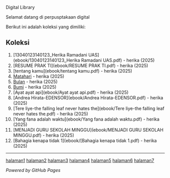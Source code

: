 Digital Library

Selamat datang di perpusptakaan digital

Berikut ini adalah koleksi yang dimiliki:

## Koleksi
1. [13040123140123_Herika Ramadani UAS](ebook/13040123140123_Herika Ramadani UAS.pdf) - herika (2025)
2. [RESUME PRAK TI](ebook/RESUME PRAK TI.pdf) - herika (2025)
3. [tentang kamu](ebook/tentang kamu.pdf) - herika (2025)
4. [Matahari](ebook/Matahari.pdf) - herika (2025)
5. [Bulan](ebook/Bulan.pdf) - herika (2025)
6. [Bumi](ebook/Bumi.pdf) - herika (2025)
7. [Ayat ayat api](ebook/Ayat ayat api.pdf) - herika (2025)
8. [Andrea Hirata-EDENSOR](ebook/Andrea Hirata-EDENSOR.pdf) - herika (2025)
9. [Tere liye-the falling leaf never hates the](ebook/Tere liye-the falling leaf never hates the.pdf) - herika (2025)
10. [Yang fana adalah waktu](ebook/Yang fana adalah waktu.pdf) - herika (2025)
11. [MENJADI GURU SEKOLAH MINGGU](ebook/MENJADI GURU SEKOLAH MINGGU.pdf) - herika (2025)
12. [Bahagia kenapa tidak 1](ebook/[Bahagia kenapa tidak 1.pdf) - herika (2025)

---
[halaman1](webti/halaman1.html) [halaman2](webti/halaman2.html) [halaman3](webti/halaman3.html) [halaman4](webti/halaman.html) [halaman5](webti/halaman5.html) [halaman6](webti/halaman6.html) [halaman7](webti/halaman7.html)







*Powered by GitHub Pages*

